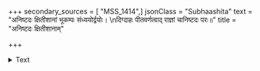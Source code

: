 +++
secondary_sources = [ "MSS_1414",]
jsonClass = "Subhaashita"
text = "अनिष्टदः क्षितीशानां भूकम्पः संध्ययोर्द्वयोः।  \nदिग्दाहः पीतवर्णत्वाद् राज्ञां चानिष्टदः परः॥"
title = "अनिष्टदः क्षितीशानाम्"

+++

<details><summary>Text</summary>

अनिष्टदः क्षितीशानां भूकम्पः संध्ययोर्द्वयोः।  
दिग्दाहः पीतवर्णत्वाद् राज्ञां चानिष्टदः परः॥
</details>
